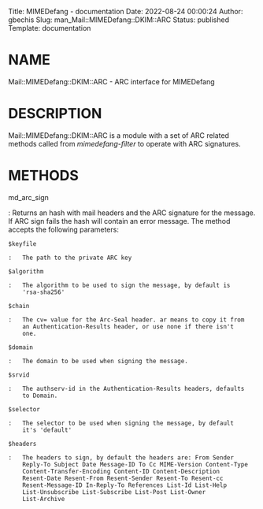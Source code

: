 Title: MIMEDefang - documentation
Date: 2022-08-24 00:00:24
Author: gbechis
Slug: man_Mail::MIMEDefang::DKIM::ARC
Status: published
Template: documentation

# NAME

Mail::MIMEDefang::DKIM::ARC - ARC interface for MIMEDefang

# DESCRIPTION

Mail::MIMEDefang::DKIM::ARC is a module with a set of ARC related
methods called from *mimedefang-filter* to operate with ARC signatures.

# METHODS

md_arc_sign

:   Returns an hash with mail headers and the ARC signature for the
    message. If ARC sign fails the hash will contain an error message.
    The method accepts the following parameters:

    $keyfile

    :   The path to the private ARC key

    $algorithm

    :   The algorithm to be used to sign the message, by default is
        'rsa-sha256'

    $chain

    :   The cv= value for the Arc-Seal header. ar means to copy it from
        an Authentication-Results header, or use none if there isn't
        one.

    $domain

    :   The domain to be used when signing the message.

    $srvid

    :   The authserv-id in the Authentication-Results headers, defaults
        to Domain.

    $selector

    :   The selector to be used when signing the message, by default
        it's 'default'

    $headers

    :   The headers to sign, by default the headers are: From Sender
        Reply-To Subject Date Message-ID To Cc MIME-Version Content-Type
        Content-Transfer-Encoding Content-ID Content-Description
        Resent-Date Resent-From Resent-Sender Resent-To Resent-cc
        Resent-Message-ID In-Reply-To References List-Id List-Help
        List-Unsubscribe List-Subscribe List-Post List-Owner
        List-Archive
